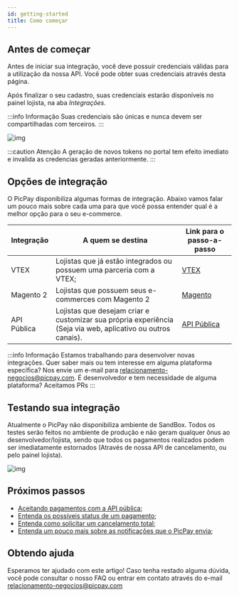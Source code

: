 ```yaml
---
id: getting-started
title: Como começar
---
```



## Antes de começar

Antes de iniciar sua integração, você deve possuir credenciais válidas para a utilização da nossa API. Você pode obter suas credenciais através desta página.

Após finalizar o seu cadastro, suas credenciais estarão disponíveis no painel lojista, na aba _Integrações._

:::info Informação
Suas credenciais são únicas e nunca devem ser compartilhadas com terceiros.
:::

![img](../../../static/img/guides/public-api-tokens.png)



:::caution Atenção
A geração de novos tokens no portal tem efeito imediato e invalida as credencias geradas anteriormente.
:::

## Opções de integração

O PicPay disponibiliza algumas formas de integração. Abaixo vamos falar um pouco mais sobre cada uma para que você possa entender qual é a melhor opção para o seu e-commerce.

| **Integração** | **A quem se destina** | **Link para o passo-a-passo** |
|--|--| -- |
| VTEX | Lojistas que já estão integrados ou possuem uma parceria com a VTEX; | [VTEX](../plugins/vtex.md) |
| Magento 2 | Lojistas que possuem seus e-commerces com Magento 2 | [Magento](../plugins/magento.md) |
| API Pública | Lojistas que desejam criar e customizar sua própria experiência (Seja via web, aplicativo ou outros canais). | [API Pública](../guides/accepting-payments.md) |

:::info Informação
Estamos trabalhando para desenvolver novas integrações. Quer saber mais ou tem interesse em alguma plataforma específica? Nos envie um e-mail para [relacionamento-negocios@picpay.com](mailto:relacionamento-negocios@picpay.com "mailto:relacionamento-negocios@picpay.com"). É desenvolvedor e tem necessidade de alguma plataforma? Aceitamos PRs
:::

## Testando sua integração

Atualmente o PicPay não disponibiliza ambiente de SandBox. Todos os testes serão feitos no ambiente de produção e não geram qualquer ônus ao desenvolvedor/lojista, sendo que todos os pagamentos realizados podem ser imediatamente estornados (Através de nossa API de cancelamento, ou pelo painel lojista).

![img](../../../static/img/guides/cancel-transactions.gif)

## Próximos passos

- [Aceitando pagamentos com a API pública](/checkout/guides/accepting-payments);
- [Entenda os possíveis status de um pagamento](/checkout/guides/order-status);
- [Entenda como solicitar um cancelamento total](/checkout/guides/cancel-order);
- [Entenda um pouco mais sobre as notificações que o PicPay envia](/checkout/guides/notifications);

## Obtendo ajuda
Esperamos ter ajudado com este artigo! Caso tenha restado alguma dúvida, você pode consultar o nosso FAQ ou entrar em contato através do e-mail relacionamento-negocios@picpay.com